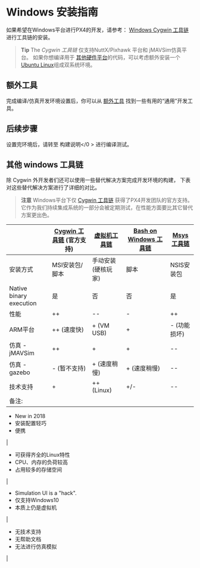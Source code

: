 # Windows 安装指南

如果希望在Windows平台进行PX4的开发，请参考： [Windows Cygwin 工具链](../setup/dev_env_windows_cygwin.md)进行工具链的安装。

> **Tip** The *Cygwin 工具链* 仅支持NuttX/Pixhawk 平台和 jMAVSim仿真平台。 如果你想编译用于 [其他硬件平台](/setup/dev_env.md#supported-targets)的代码，可以考虑额外安装一个 [Ubuntu Linux](http://ubuntu.com)组成双系统环境。

## 额外工具

完成编译/仿真开发环境设置后，你可以从 [额外工具](../setup/generic_dev_tools.md) 找到一些有用的“通用”开发工具。

## 后续步骤

设置完环境后，请转至 构建说明</0 > 进行编译测试。</p> 

## 其他 windows 工具链

除 Cygwin 外开发者们还可以使用一些替代解决方案完成开发环境的构建， 下表对这些替代解决方案进行了详细的对比。

> **注意** Windows平台下仅 [Cygwin 工具链](../setup/dev_env_windows_cygwin.md) 获得了PX4开发团队的官方支持。 它作为我们持续集成系统的一部分会被定期测试，在性能方面要比其它替代方案更出色。

|                         | [Cygwin 工具链](../setup/dev_env_windows_cygwin.md) **(官方支持)** | [虚拟机工具链](../setup/dev_env_windows_vm.md) | [Bash on Windows 工具链](../setup/dev_env_windows_bash_on_win.md) | [Msys 工具链](../setup/dev_env_windows_msys.md) |
| ----------------------- | ----------------------------------------------------------- | ---------------------------------------- | -------------------------------------------------------------- | -------------------------------------------- |
| 安装方式                    | MSI安装包/脚本                                                   | 手动安装 (硬核玩家)                              | 脚本                                                             | NSIS安装包                                      |
| Native binary execution | 是                                                           | 否                                        | 否                                                              | 是                                            |
| 性能                      | ++                                                          | --                                       | -                                                              | ++                                           |
| ARM平台                   | ++ (速度快)                                                    | + (VM USB)                               | +                                                              | - (功能损坏)                                     |
| 仿真 - jMAVSim            | ++                                                          | +                                        | +                                                              | --                                           |
| 仿真 - gazebo             | - (暂不支持)                                                    | + (速度稍慢)                                 | + (速度稍慢)                                                       | --                                           |
| 技术支持                    | +                                                           | ++ (Linux)                               | +/-                                                            | --                                           |
| 备注:                     |                                                             |                                          |                                                                |                                              |

- New in 2018
- 安装配置轻巧
- 便携

|

- 可获得齐全的Linux特性
- CPU、内存的负荷较高
- 占用较多的存储空间

|

- Simulation UI is a "hack".
- 仅支持Windows10
- 本质上仍是虚拟机

|

- 无技术支持
- 无帮助文档
- 无法进行仿真模拟

|